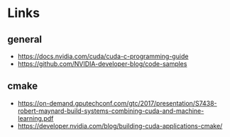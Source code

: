 # Links

## general

- https://docs.nvidia.com/cuda/cuda-c-programming-guide
- https://github.com/NVIDIA-developer-blog/code-samples

## cmake

- https://on-demand.gputechconf.com/gtc/2017/presentation/S7438-robert-maynard-build-systems-combining-cuda-and-machine-learning.pdf
- https://developer.nvidia.com/blog/building-cuda-applications-cmake/

